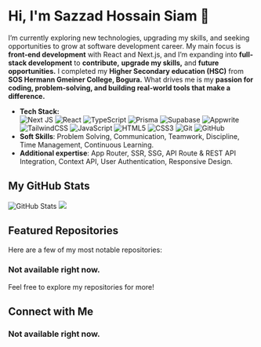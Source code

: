 # Hi, I'm Sazzad Hossain Siam 👋

I’m currently exploring new technologies, upgrading my skills, and seeking opportunities to grow at software development career. My main focus is **front-end development** with React and Next.js, and I’m expanding into **full-stack development** to **contribute,** **upgrade my skills,** and **future opportunities.**
I completed my **Higher Secondary education (HSC)** from **SOS Hermann Gmeiner College, Bogura.** What drives me is my **passion for coding, problem-solving, and building real-world tools that make a difference.**


- **Tech Stack:** <br/>
  ![Next JS](https://img.shields.io/badge/Next-black?style=for-the-badge&logo=next.js&logoColor=white)   ![React](https://img.shields.io/badge/react-%2320232a.svg?style=for-the-badge&logo=react&logoColor=%2361DAFB)   ![TypeScript](https://img.shields.io/badge/typescript-%23007ACC.svg?style=for-the-badge&logo=typescript&logoColor=white)   ![Prisma](https://img.shields.io/badge/Prisma-3982CE?style=for-the-badge&logo=Prisma&logoColor=white)   ![Supabase](https://img.shields.io/badge/Supabase-3ECF8E?style=for-the-badge&logo=supabase&logoColor=white)   ![Appwrite](https://img.shields.io/badge/Appwrite-%23FD366E.svg?style=for-the-badge&logo=appwrite&logoColor=white)   ![TailwindCSS](https://img.shields.io/badge/tailwindcss-%2338B2AC.svg?style=for-the-badge&logo=tailwind-css&logoColor=white)   ![JavaScript](https://img.shields.io/badge/javascript-%23323330.svg?style=for-the-badge&logo=javascript&logoColor=%23F7DF1E)   ![HTML5](https://img.shields.io/badge/html5-%23E34F26.svg?style=for-the-badge&logo=html5&logoColor=white)   ![CSS3](https://img.shields.io/badge/css3-%231572B6.svg?style=for-the-badge&logo=css3&logoColor=white)   ![Git](https://img.shields.io/badge/git-%23F05033.svg?style=for-the-badge&logo=git&logoColor=white)   ![GitHub](https://img.shields.io/badge/github-%23121011.svg?style=for-the-badge&logo=github&logoColor=white)
- **Soft Skills**: Problem Solving, Communication, Teamwork, Discipline, Time Management, Continuous Learning.
- **Additional expertise**: App Router, SSR, SSG, API Route & REST API Integration, Context API, User Authentication, Responsive Design.


## My GitHub Stats

![GitHub Stats](https://github-readme-stats.vercel.app/api?username=NajibHos&show_icons=true&hide_title=true&count_private=true&hide=prs&theme=radical)
![](https://github-readme-stats.vercel.app/api/top-langs/?username=NajibHos&theme=dark&hide_border=false&include_all_commits=false&count_private=false&layout=compact)


## Featured Repositories

Here are a few of my most notable repositories:
### Not available right now.

Feel free to explore my repositories for more!

## Connect with Me
### Not available right now.
